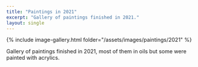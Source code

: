 ```yaml
---
title: "Paintings in 2021"
excerpt: "Gallery of paintings finished in 2021."
layout: single
---
```


{% include image-gallery.html folder="/assets/images/paintings/2021" %}

Gallery of paintings finished in 2021, most of them in oils but some were painted with acrylics.

